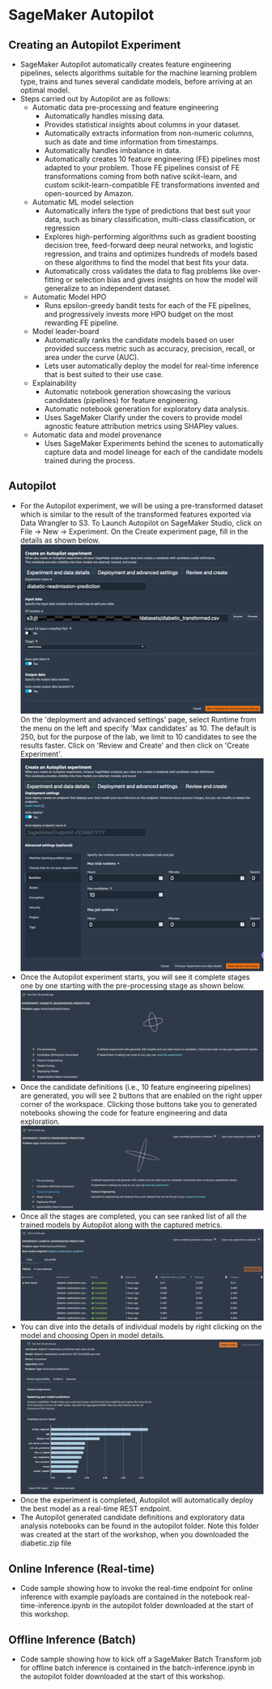 # SageMaker Autopilot
## Creating an Autopilot Experiment

* SageMaker Autopilot automatically creates feature engineering pipelines, selects algorithms suitable for the machine learning problem type, trains and tunes several candidate models, before arriving at an optimal model.
* Steps carried out by Autopilot are as follows:
  * Automatic data pre-processing and feature engineering
    * Automatically handles missing data.
    * Provides statistical insights about columns in your dataset.
    * Automatically extracts information from non-numeric columns, such as date and time information from timestamps.
    * Automatically handles imbalance in data.
    * Automatically creates 10 feature engineering (FE) pipelines most adapted to your problem. Those FE pipelines consist of FE transformations coming from both native scikit-learn, and custom scikit-learn-compatible FE transformations invented and open-sourced by Amazon.
  * Automatic ML model selection
    * Automatically infers the type of predictions that best suit your data, such as binary classification, multi-class classification, or regression
    * Explores high-performing algorithms such as gradient boosting decision tree, feed-forward deep neural networks, and logistic regression, and trains and optimizes hundreds of models based on these algorithms to find the model that best fits your data.
    * Automatically cross validates the data to flag problems like over-fitting or selection bias and gives insights on how the model will generalize to an independent dataset.
  * Automatic Model HPO
    * Runs epsilon-greedy bandit tests for each of the FE pipelines, and progressively invests more HPO budget on the most rewarding FE pipeline.
  * Model leader-board
    * Automatically ranks the candidate models based on user provided success metric such as accuracy, precision, recall, or area under the curve (AUC).
    * Lets user automatically deploy the model for real-time inference that is best suited to their use case.
  * Explainability
    * Automatic notebook generation showcasing the various candidates (pipelines) for feature engineering.
    * Automatic notebook generation for exploratory data analysis.
    * Uses SageMaker Clarify under the covers to provide model agnostic feature attribution metrics using SHAPley values.
  * Automatic data and model provenance
    * Uses SageMaker Experiments behind the scenes to automatically capture data and model lineage for each of the candidate models trained during the process.

## Autopilot
* For the Autopilot experiment, we will be using a pre-transformed dataset which is similar to the result of the transformed features exported via Data Wrangler to S3. To Launch Autopilot on SageMaker Studio, click on File -> New -> Experiment. On the Create experiment page, fill in the details as shown below.
![](./../img/3_low_code_0.png)
On the 'deployment and advanced settings' page, select Runtime from the menu on the left and specify 'Max candidates' as 10. The default is 250, but for the purpose of the lab, we limit to 10 candidates to see the results faster. Click on 'Review and Create' and then click on 'Create Experiment'. 
![](./../img/3_low_code_4.png)
* Once the Autopilot experiment starts, you will see it complete stages one by one starting with the pre-processing stage as shown below.
![](./../img/3_low_code_5.png)
* Once the candidate definitions (i.e., 10 feature engineering pipelines) are generated, you will see 2 buttons that are enabled on the right upper corner of the workspace. Clicking those buttons take you to generated notebooks showing the code for feature engineering and data exploration.
![](./../img/3_low_code_3.png)
* Once all the stages are completed, you can see ranked list of all the trained models by Autopilot along with the captured metrics.
![](./../img/3_low_code_2.png)
* You can dive into the details of individual models by right clicking on the model and choosing Open in model details.
![](./../img/3_low_code_1.png)
* Once the experiment is completed, Autopilot will automatically deploy the best model as a real-time REST endpoint.
* The Autopilot generated candidate definitions and exploratory data analysis notebooks can be found in the autopilot folder. Note this folder was created at the start of the workshop, when you downloaded the diabetic.zip file

## Online Inference (Real-time)
* Code sample showing how to invoke the real-time endpoint for online inference with example payloads are contained in the notebook real-time-inference.ipynb in the autopilot folder downloaded at the start of this workshop.

## Offline Inference (Batch)
* Code sample showing how to kick off a SageMaker Batch Transform job for offline batch inference is contained in the batch-inference.ipynb in the autopilot folder downloaded at the start of this workshop.